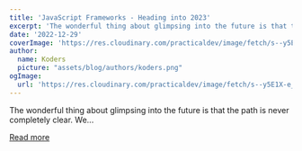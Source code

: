 ```yaml
---
title: 'JavaScript Frameworks - Heading into 2023'
excerpt: 'The wonderful thing about glimpsing into the future is that the path is never completely clear. We...'
date: '2022-12-29'
coverImage: 'https://res.cloudinary.com/practicaldev/image/fetch/s--y5E1X-e_--/c_imagga_scale,f_auto,fl_progressive,h_420,q_auto,w_1000/https://dev-to-uploads.s3.amazonaws.com/uploads/articles/g9ca1yzh1ujvw0blr5ys.jpg'
author:
  name: Koders
  picture: "assets/blog/authors/koders.png"
ogImage:
  url: 'https://res.cloudinary.com/practicaldev/image/fetch/s--y5E1X-e_--/c_imagga_scale,f_auto,fl_progressive,h_420,q_auto,w_1000/https://dev-to-uploads.s3.amazonaws.com/uploads/articles/g9ca1yzh1ujvw0blr5ys.jpg'
---
```


The wonderful thing about glimpsing into the future is that the path is never completely clear. We...

[Read more](https://dev.to/this-is-learning/javascript-frameworks-heading-into-2023-nln)

